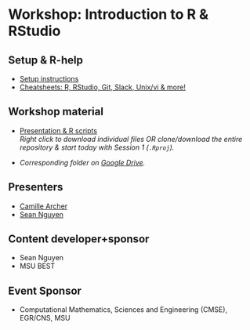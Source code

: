 # Workshop: Introduction to R & RStudio

## Setup & R-help
- [Setup instructions](https://github.com/rladies-eastlansing/meetup-presentations/blob/master/presentations/R_Rstudio_setup_instructions.md)
- [Cheatsheets: R, RStudio, Git, Slack, Unix/vi & more!](https://github.com/rladies-eastlansing/cheatsheets)

## Workshop material
- [Presentation & R scripts](https://github.com/nguyens7/Rworkshop) <br>
_Right click to download individual files OR clone/download the entire repository & start today with Session 1 (`.Rproj`)._

- _Corresponding folder on [Google Drive](https://drive.google.com/open?id=1PHmPDtmhhSA0g4L7PHzCoflNM7oqBZbY)._

## Presenters
- [Camille Archer](https://github.com/archerc5)
- [Sean Nguyen](https://github.com/nguyens7)

## Content developer+sponsor
- Sean Nguyen
- MSU BEST

## Event Sponsor
- Computational Mathematics, Sciences and Engineering (CMSE), EGR/CNS, MSU
